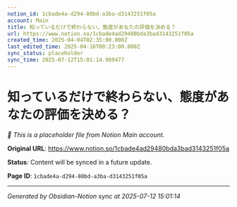 ```yaml
---
notion_id: 1cbade4a-d294-80bd-a3ba-d3143251f05a
account: Main
title: 知っているだけで終わらない、態度があなたの評価を決める？
url: https://www.notion.so/1cbade4ad29480bda3bad3143251f05a
created_time: 2025-04-04T02:35:00.000Z
last_edited_time: 2025-04-16T00:23:00.000Z
sync_status: placeholder
sync_time: 2025-07-12T15:01:14.989477
---
```


# 知っているだけで終わらない、態度があなたの評価を決める？

*🔄 This is a placeholder file from Notion Main account.*

**Original URL**: https://www.notion.so/1cbade4ad29480bda3bad3143251f05a

**Status**: Content will be synced in a future update.

**Page ID**: `1cbade4a-d294-80bd-a3ba-d3143251f05a`

---

*Generated by Obsidian-Notion sync at 2025-07-12 15:01:14*
